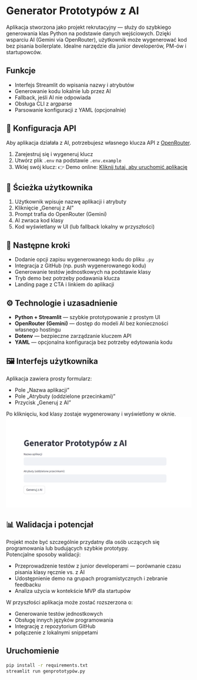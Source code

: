# Generator Prototypów z AI

Aplikacja stworzona jako projekt rekrutacyjny — służy do szybkiego generowania klas Python na podstawie danych wejściowych. Dzięki wsparciu AI (Gemini via OpenRouter), użytkownik może wygenerować kod bez pisania boilerplate. Idealne narzędzie dla junior developerów, PM-ów i startupowców.


## Funkcje
- Interfejs Streamlit do wpisania nazwy i atrybutów
- Generowanie kodu lokalnie lub przez AI
- Fallback, jeśli AI nie odpowiada
- Obsługa CLI z argparse
- Parsowanie konfiguracji z YAML (opcjonalnie)
## 🔑 Konfiguracja API

Aby aplikacja działała z AI, potrzebujesz własnego klucza API z [OpenRouter](https://openrouter.ai).

1. Zarejestruj się i wygeneruj klucz
2. Utwórz plik `.env` na podstawie `.env.example`
3. Wklej swój klucz:
👉 Demo online: [Kliknij tutaj, aby uruchomić aplikację](https://generatorprotypuw-awqezszjrxhyspezyqde4y.streamlit.app/)
## 🔄 Ścieżka użytkownika

1. Użytkownik wpisuje nazwę aplikacji i atrybuty
2. Kliknięcie „Generuj z AI”
3. Prompt trafia do OpenRouter (Gemini)
4. AI zwraca kod klasy
5. Kod wyświetlany w UI (lub fallback lokalny w przyszłości)


## 🚀 Następne kroki

- Dodanie opcji zapisu wygenerowanego kodu do pliku `.py`
- Integracja z GitHub (np. push wygenerowanego kodu)
- Generowanie testów jednostkowych na podstawie klasy
- Tryb demo bez potrzeby podawania klucza
- Landing page z CTA i linkiem do aplikacji

## ⚙️ Technologie i uzasadnienie

- **Python + Streamlit** — szybkie prototypowanie z prostym UI
- **OpenRouter (Gemini)** — dostęp do modeli AI bez konieczności własnego hostingu
- **Dotenv** — bezpieczne zarządzanie kluczem API
- **YAML** — opcjonalna konfiguracja bez potrzeby edytowania kodu
## 🖼️ Interfejs użytkownika

Aplikacja zawiera prosty formularz:
- Pole „Nazwa aplikacji”
- Pole „Atrybuty (oddzielone przecinkami)”
- Przycisk „Generuj z AI”

Po kliknięciu, kod klasy zostaje wygenerowany i wyświetlony w oknie.
![Zrzut ekranu aplikacji](apkascreen.png)
## 📊 Walidacja i potencjał

Projekt może być szczególnie przydatny dla osób uczących się programowania lub budujących szybkie prototypy.  
Potencjalne sposoby walidacji:

- Przeprowadzenie testów z junior developerami — porównanie czasu pisania klasy ręcznie vs. z AI
- Udostępnienie demo na grupach programistycznych i zebranie feedbacku
- Analiza użycia w kontekście MVP dla startupów

W przyszłości aplikacja może zostać rozszerzona o:
- Generowanie testów jednostkowych
- Obsługę innych języków programowania
- Integrację z repozytorium GitHub
- połączenie z lokalnymi snippetami


## Uruchomienie
```bash
pip install -r requirements.txt
streamlit run genprototypów.py
